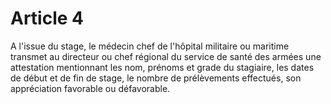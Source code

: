 # Article 4

A l'issue du stage, le médecin chef de l'hôpital militaire ou maritime transmet au directeur ou chef régional du service de santé des armées une attestation mentionnant les nom, prénoms et grade du stagiaire, les dates de début et de fin de stage, le nombre de prélèvements effectués, son appréciation favorable ou défavorable.
